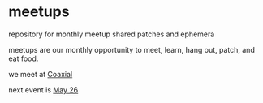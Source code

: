 # meetups
repository for monthly meetup shared patches and ephemera

meetups are our monthly opportunity to meet, learn, hang out, patch, and eat food. 

we meet at [Coaxial](https://coaxialarts.org/)

next event is [May 26](https://withfriends.co/event/14312311/max_meetup_los_angeles)
